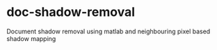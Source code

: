 # doc-shadow-removal
Document shadow removal using matlab and neighbouring pixel based shadow mapping
